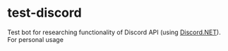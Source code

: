 # test-discord
Test bot for researching functionality of Discord API (using [Discord.NET](https://github.com/discord-net/Discord.Net/)). For personal usage
